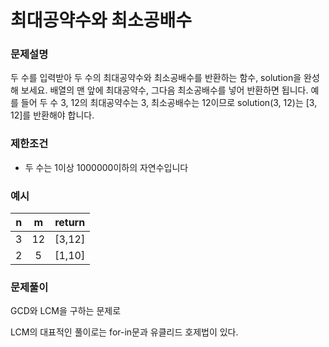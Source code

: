 
# 최대공약수와 최소공배수

### 문제설명
두 수를 입력받아 두 수의 최대공약수와 최소공배수를 반환하는 함수, solution을 완성해 보세요. 배열의 맨 앞에 최대공약수, 그다음 최소공배수를 넣어 반환하면 됩니다. 예를 들어 두 수 3, 12의 최대공약수는 3, 최소공배수는 12이므로 solution(3, 12)는 [3, 12]를 반환해야 합니다.

### 제한조건

- 두 수는 1이상 1000000이하의 자연수입니다


### 예시

|n|m|return|
|:---:|:---:|:---:|
|3|12|[3,12]|
|2|5|[1,10]|


### 문제풀이

GCD와 LCM을 구하는 문제로 

LCM의 대표적인 풀이로는 for-in문과 유클리드 호제법이 있다.
